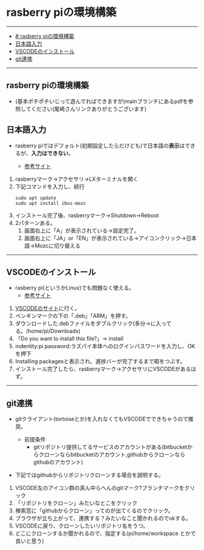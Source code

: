 # rasberry piの環境構築
---

<!-- @import "[TOC]" {cmd="toc" depthFrom=2 depthTo=6 orderedList=true} -->

<!-- code_chunk_output -->

- [# rasberry piの環境構築](#-rasberry-piの環境構築)
- [日本語入力](#日本語入力)
- [VSCODEのインストール](#vscodeのインストール)
- [git連携](#git連携)

<!-- /code_chunk_output -->

---

## rasberry piの環境構築
- (基本ポチポチいじって遊んでればできますが)mainブランチにあるpdfを参照してください(尾崎さんリンクありがとうございます)

## 日本語入力
- rasberry piではデフォルト(初期設定したらだけども)で日本語の**表示**はできるが、**入力はできない**。

  - [参考サイト](https://www.indoorcorgielec.com/resources/raspberry-pi/raspberry-pi-input-japanese/)

1. rasberryマーク→アクセサリ→LXターミナルを開く
1. 下記コマンドを入力し、続行
   ```code 
   sudo apt update
   sudo apt install ibus-mozc
1. インストール完了後、rasberryマーク→Shutdown→Reboot
1. 2パターンある。
    1. 画面右上に「A」が表示されている→設定完了。
    1. 画面右上に「JA」or「EN」が表示されている→アイコンクリック→日本語→Mozcに切り替える

---

## VSCODEのインストール

- rasberry pi(というかLinux)でも問題なく使える。
    - [参考サイト](https://pimylifeup.com/raspberry-pi-visual-studio-code/)

1. [VSCODEのサイト](https://code.visualstudio.com/#alt-downloads)に行く。
1. ペンギンマークの下の「.deb」「ARM」を押す。
1. ダウンロードした.debファイルをダブルクリック(多分→に入ってる。/home/pi/Downloads)
1. 「Do you want to install this file?」→ install
1. indentity:pi password:ラズパイ本体へのログインパスワードを入力し、OKを押下
1. Installing packagesと表示され、進捗バーが完了するまで暇をつぶす。
1. インストール完了したら、rasberryマーク→アクセサリにVSCODEがあるはず。

---

## git連携

- gitクライアント(tortoiseとか)を入れなくてもVSCODEでできちゃうので推奨。
    - 前提条件
        - gitリポジトリ提供してるサービスのアカウントがある(bitbucketからクローンならbitbucketのアカウント,githubからクローンならgithubのアカウント)

- 下記ではgithubからリポジトリクローンする場合を説明する。
1. VSCODE左のアイコン群の真ん中らへんのgitマーク?ブランチマークをクリック
1. 「リポジトリをクローン」みたいなとこをクリック
1. 検索窓に「githubからクローン」ってのが出てくるのでクリック。
1. ブラウザが立ち上がって、連携する？みたいなこと聞かれるのでokする。
1. VSCODEに戻り、クローンしたいリポジトリ名をうつ。
1. どこにクローンするか聞かれるので、指定する(pi/home/workspace とかで良いと思う)

